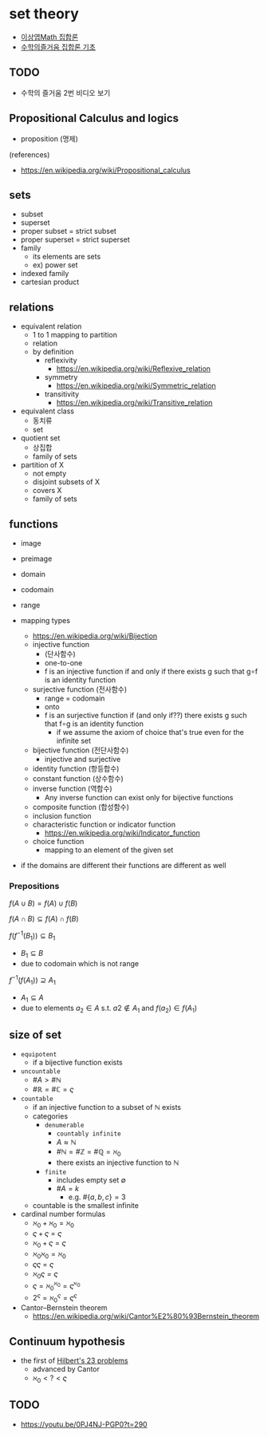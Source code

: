 # set theory

- [이상엽Math 집합론](https://www.youtube.com/playlist?list=PL127T2Zu76FveA8TGXZU-PSSt7GTMhKp6)
- [수학의즐거움 집합론 기초](https://youtube.com/playlist?list=PL4m4z_pFWq2rboSAR7cvRLcCI36Fb8ruF)

## TODO

- 수학의 즐거움 2번 비디오 보기

## Propositional Calculus and logics

- proposition (명제)

(references)

- https://en.wikipedia.org/wiki/Propositional_calculus

## sets

- subset
- superset
- proper subset = strict subset
- proper superset = strict superset
- family
  - its elements are sets
  - ex) power set
- indexed family
- cartesian product

## relations

- equivalent relation
  - 1 to 1 mapping to partition
  - relation
  - by definition
    - reflexivity
      - https://en.wikipedia.org/wiki/Reflexive_relation
    - symmetry
      - https://en.wikipedia.org/wiki/Symmetric_relation
    - transitivity
      - https://en.wikipedia.org/wiki/Transitive_relation
- equivalent class
  - 동치류
  - set
- quotient set
  - 상집합
  - family of sets
- partition of X
  - not empty
  - disjoint subsets of X
  - covers X
  - family of sets

## functions

- image
- preimage
- domain
- codomain
- range
- mapping types
  - https://en.wikipedia.org/wiki/Bijection
  - injective function
    -  (단사함수)
    -  one-to-one
    -  f is an injective function if and only if there exists g such that g∘f is an identity function
  - surjective function (전사함수)
    - range = codomain
    - onto
    - f is an surjective function if (and only if??) there exists g such that f∘g is an identity function
      - if we assume the axiom of choice that's true even for the infinite set
  - bijective function (전단사함수)
    - injective and surjective
  - identity function (항등합수)
  - constant function (상수함수)
  - inverse function (역함수)
    - Any inverse function can exist only for bijective functions
  - composite function (합성함수)
  - inclusion function
  - characteristic function or indicator function
    - https://en.wikipedia.org/wiki/Indicator_function
  - choice function
    - mapping to an element of the given set

- if the domains are different their functions are different as well

### Prepositions

$f(A \cup B) = f(A) \cup f(B)$

$f(A \cap B) \subseteq f(A) \cap f(B)$

$f(f^{-1}(B_1)) \subseteq B_1$

- $B_1 \subseteq B$
- due to codomain which is not range

$f^{-1}(f(A_1)) \supseteq A_1$

- $A_1 \subseteq A$
- due to elements $a_2 \in A$ s.t. $a2 \notin A_1$ and $f(a_2) \in f(A_1)$

## size of set

- `equipotent`
  - if a bijective function exists
- `uncountable`
  - $\#A > \#\mathbb{N}$
  - $\#\mathbb{R} = \#\mathbb{C} = \varsigma$
- `countable`
  - if an injective function to a subset of $\mathbb{N}$ exists
  - categories
    - `denumerable`
      - `countably infinite`
      - $A \approx \mathbb{N}$
      - $\#\mathbb{N} = \#\mathbb{Z} = \#\mathbb{Q} = ℵ_0$
      - there exists an injective function to $\mathbb{N}$
    - `finite`
      - includes empty set $\emptyset$
      - $\#A = k$
        - e.g. $\#\{a,b,c\} = 3$
  - countable is the smallest infinite
- cardinal number formulas
  - $ℵ_0 + ℵ_0 = ℵ_0$
  - $\varsigma + \varsigma = \varsigma$
  - $ℵ_0 + \varsigma = \varsigma$
  - $ℵ_0 ℵ_0 = ℵ_0$
  - $\varsigma \varsigma = \varsigma$
  - $ℵ_0 \varsigma = \varsigma$
  - $\varsigma = ℵ_0 ^ {ℵ_0} = \varsigma^{ℵ_0}$
  - $2^\varsigma = ℵ_0 ^ \varsigma = \varsigma ^ \varsigma$
- Cantor–Bernstein theorem
  - https://en.wikipedia.org/wiki/Cantor%E2%80%93Bernstein_theorem

## Continuum hypothesis

- the first of [Hilbert's 23 problems](https://en.wikipedia.org/wiki/Hilbert%27s_problems)
  - advanced by Cantor
  - $ℵ_0 < ? < \varsigma$

## TODO

- https://youtu.be/0PJ4NJ-PGP0?t=290
